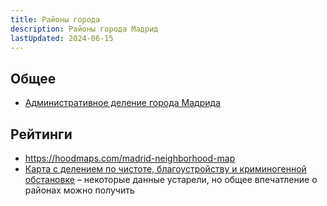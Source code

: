 ```yaml
---
title: Районы города
description: Районы города Мадрид
lastUpdated: 2024-06-15
---
```


## Общее

- [Административное деление города Мадрида](https://ru.wikipedia.org/wiki/%D0%90%D0%B4%D0%BC%D0%B8%D0%BD%D0%B8%D1%81%D1%82%D1%80%D0%B0%D1%82%D0%B8%D0%B2%D0%BD%D0%BE%D0%B5_%D0%B4%D0%B5%D0%BB%D0%B5%D0%BD%D0%B8%D0%B5_%D0%B3%D0%BE%D1%80%D0%BE%D0%B4%D0%B0_%D0%9C%D0%B0%D0%B4%D1%80%D0%B8%D0%B4%D0%B0)

## Рейтинги

- https://hoodmaps.com/madrid-neighborhood-map
- [Карта с делением по чистоте, благоустройству и криминогенной обстановке](https://www.google.com/maps/d/u/0/viewer?mid=12w9pd0yLPI0d3I7wG7rl35PmgSo&entry=yt&ll=40.4172214155338%2C-3.5888427408681345&z=12) – некоторые данные устарели, но общее впечатление о районах можно получить
